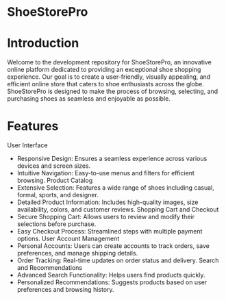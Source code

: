 # ShoeStorePro

# Introduction
Welcome to the development repository for ShoeStorePro, an innovative online platform dedicated to providing an exceptional shoe shopping experience. Our goal is to create a user-friendly, visually appealing, and efficient online store that caters to shoe enthusiasts across the globe. ShoeStorePro is designed to make the process of browsing, selecting, and purchasing shoes as seamless and enjoyable as possible.

# Features
 User Interface
 - Responsive Design: Ensures a seamless experience across various devices and screen sizes.
 - Intuitive Navigation: Easy-to-use menus and filters for efficient browsing.
 Product Catalog
 - Extensive Selection: Features a wide range of shoes including casual, formal, sports, and designer.
 - Detailed Product Information: Includes high-quality images, size availability, colors, and customer reviews.
 Shopping Cart and Checkout
 - Secure Shopping Cart: Allows users to review and modify their selections before purchase.
 - Easy Checkout Process: Streamlined steps with multiple payment options.
 User Account Management
 - Personal Accounts: Users can create accounts to track orders, save preferences, and manage shipping details.
 - Order Tracking: Real-time updates on order status and delivery.
 Search and Recommendations
 - Advanced Search Functionality: Helps users find products quickly.
 - Personalized Recommendations: Suggests products based on user preferences and browsing history.
